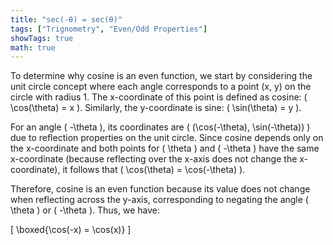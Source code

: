 ```yaml
---
title: "sec(-θ) = sec(θ)"
tags: ["Trignometry", "Even/Odd Properties"]
showTags: true
math: true
---
```




To determine why cosine is an even function, we start by considering the unit circle concept where each angle corresponds to a point (x, y) on the circle with radius 1. The x-coordinate of this point is defined as cosine: \( \cos(\theta) = x \). Similarly, the y-coordinate is sine: \( \sin(\theta) = y \).

For an angle \( -\theta \), its coordinates are \( (\cos(-\theta), \sin(-\theta)) \) due to reflection properties on the unit circle. Since cosine depends only on the x-coordinate and both points for \( \theta \) and \( -\theta \) have the same x-coordinate (because reflecting over the x-axis does not change the x-coordinate), it follows that \( \cos(\theta) = \cos(-\theta) \).

Therefore, cosine is an even function because its value does not change when reflecting across the y-axis, corresponding to negating the angle \( \theta \) or \( -\theta \). Thus, we have:

\[
\boxed{\cos(-x) = \cos(x)}
\]
